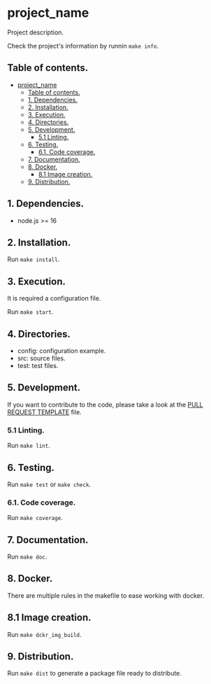 # project_name

Project description.

Check the project's information by runnin `make info`.

## Table of contents.

- [project_name](#project_name)
  - [Table of contents.](#table-of-contents)
  - [1. Dependencies.](#1-dependencies)
  - [2. Installation.](#2-installation)
  - [3. Execution.](#3-execution)
  - [4. Directories.](#4-directories)
  - [5. Development.](#5-development)
    - [5.1 Linting.](#51-linting)
  - [6. Testing.](#6-testing)
    - [6.1. Code coverage.](#61-code-coverage)
  - [7. Documentation.](#7-documentation)
  - [8. Docker.](#8-docker)
    - [8.1 Image creation.](#81-image-creation)
  - [9. Distribution.](#9-distribution)

## 1. Dependencies.

* node.js >= 16

## 2. Installation.

Run `make install`.

## 3. Execution.

It is required a configuration file.

Run `make start`.

## 4. Directories.

* config: configuration example.
* src: source files.
* test: test files.

## 5. Development.

If you want to contribute to the code, please take a look at the
[PULL REQUEST TEMPLATE](PULL_REQUEST_TEMPLATE.md) file.

### 5.1 Linting.

Run `make lint`.

## 6. Testing.

Run `make test` or `make check`.

### 6.1. Code coverage.

Run `make coverage`.

## 7. Documentation.

Run `make doc`.

## 8. Docker.

There are multiple rules in the makefile to ease working with docker.

## 8.1 Image creation.

Run `make dckr_img_build`.

## 9. Distribution.

Run `make dist` to generate a package file ready to distribute.

